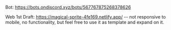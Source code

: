 Bot: https://bots.ondiscord.xyz/bots/567767875268378626

Web 1st Draft: https://magical-sprite-4fe169.netlify.app/ -- not responsive to mobile, no functionality, but feel free to use it as template and expand on it.
